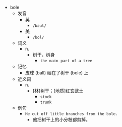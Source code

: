 - bole
  - 发音
    - 英
      - `/bəul/`
    - 美
      - `/bol/`
  - 词义
    - n.
      - 树干，树身
        - `the main part of a tree`
  - 记忆
    - 皮球 (ball) 砸在了树干 (bole) 上
  - 近义词
    - n.
      - [林]树干；[地质]红玄武土
        - `stock`
        - `trunk`
  - 例句
    - `He cut off little branches from the bole.`
      - 他把树干上的小分枝都剪掉。

